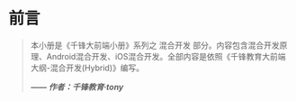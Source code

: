 # 前言

> 本小册是《千锋大前端小册》系列之 混合开发 部分。内容包含混合开发原理、Android混合开发、iOS混合开发。全部内容是依照《千锋教育大前端大纲-混合开发(Hybrid)》编写。
>
> ***—— 作者：千锋教育·tony***